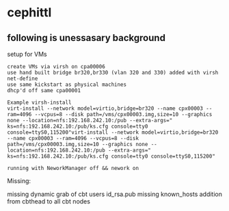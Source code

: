 # cephittl
## following is unessasary background
setup for VMs

	create VMs via virsh on cpa00006
	use hand built bridge br320,br330 (vlan 320 and 330) added with virsh net-define
	use same kickstart as physical machines
	dhcp'd off same cpa00001

	Example virsh-install
	virt-install --network model=virtio,bridge=br320 --name cpx00003 --ram=4096 --vcpus=8 --disk path=/vms/cpx00003.img,size=10 --graphics none --location=nfs:192.168.242.10:/pub --extra-args=" ks=nfs:192.168.242.10:/pub/ks.cfg console=tty0 console=ttyS0,115200"virt-install --network model=virtio,bridge=br320 --name cpx00003 --ram=4096 --vcpus=8 --disk path=/vms/cpx00003.img,size=10 --graphics none --location=nfs:192.168.242.10:/pub --extra-args=" ks=nfs:192.168.242.10:/pub/ks.cfg console=tty0 console=ttyS0,115200"

	running with NeworkManager off && nework on

Missing:

missing dynamic grab of cbt users id_rsa.pub
missing known_hosts addition from cbthead to all cbt nodes
